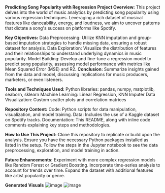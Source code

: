 **Predicting Song Popularity with Regression**
**Project Overview:**
This project delves into the world of music analytics by predicting song popularity using various regression techniques. Leveraging a rich dataset of musical features like danceability, energy, and loudness, we aim to uncover patterns that dictate a song's success on platforms like Spotify. 

**Key Objectives:**
Data Preprocessing: Utilize KNN imputation and group-based imputation strategies to handle missing data, ensuring a robust dataset for analysis.
Data Exploration: Visualize the distribution of features and their relationships to understand underlying dynamics in music popularity.
Model Building: Develop and fine-tune a regression model to predict song popularity, assessing model performance with metrics like Mean Squared Error (MSE) and R2.
**Conclusion:** Summarize insights gained from the data and model, discussing implications for music producers, marketers, or even listeners.

**Tools and Techniques Used:**
Python libraries: pandas, numpy, matplotlib, seaborn, sklearn
Machine Learning: Linear Regression, KNN Imputer
Data Visualization: Custom scatter plots and correlation matrices

**Repository Content:**
Code: Python scripts for data manipulation, visualization, and model training.
Data: Includes the use of a Kaggle dataset on Spotify tracks.
Documentation: This README, along with inline code comments explaining key steps and methodologies.

**How to Use This Project:**
Clone this repository to replicate or build upon the analysis.
Ensure you have the necessary Python packages installed as listed in the setup.
Follow the steps in the Jupyter notebook to see the data preprocessing, exploration, and model training in action.

**Future Enhancements:**
Experiment with more complex regression models like Random Forest or Gradient Boosting.
Incorporate time-series analysis to account for trends over time.
Expand the dataset with additional features like artist popularity or genre.

**Generated Visuals**
![image](https://github.com/user-attachments/assets/083b484b-31cb-485e-b268-feeb94cdf837)
![image](https://github.com/user-attachments/assets/ef6655ef-5be8-4880-a824-407accb29655)
